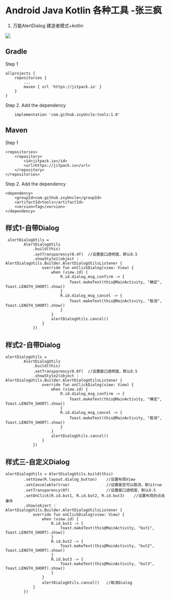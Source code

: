 # Android Java Kotlin 各种工具 -张三疯

 1. 万能AlertDialog 建造者模式+kotlin

[![](https://jitpack.io/v/zxyUncle/tools.svg)](https://jitpack.io/#zxyUncle/tools)

Gradle
-----
Step 1

	allprojects {
		repositories {
			...
			maven { url 'https://jitpack.io' }
		}
	}

Step 2. Add the dependency

        implementation 'com.github.zxyUncle:tools:1.0'

Maven
-----
Step 1

	<repositories>
		<repository>
		    <id>jitpack.io</id>
		    <url>https://jitpack.io</url>
		</repository>
	</repositories>

Step 2. Add the dependency

	<dependency>
	    <groupId>com.github.zxyUncle</groupId>
	    <artifactId>tools</artifactId>
	    <version>Tag</version>
	</dependency>

 
 

样式1-自带Dialog
---

     alertDialogUtils =
            AlertDialogUtils
                .build(this)
                .setTransparency(0.4f)  //设置窗口透明度，默认0.5
                .showStyle1(object : AlertDialogUtils.Builder.AlertDialogUtilsListener {
                    override fun onClickDialog(view: View) {
                        when (view.id) {
                            R.id.dialog_msg_confirm -> {
                                Toast.makeText(this@MainActivity, "确定", Toast.LENGTH_SHORT).show()
                            }
                            R.id.dialog_msg_cancel -> {
                                Toast.makeText(this@MainActivity, "取消", Toast.LENGTH_SHORT).show()
                            }
                        }
                        alertDialogUtils.cancel()
                    }
                })

样式2-自带Dialog
------------

    alertDialogUtils =
            AlertDialogUtils
                .build(this)
                .setTransparency(0.8f)  //设置窗口透明度，默认0.5
                .showStyle2(object : AlertDialogUtils.Builder.AlertDialogUtilsListener {
                    override fun onClickDialog(view: View) {
                        when (view.id) {
                            R.id.dialog_msg_confirm -> {
                                Toast.makeText(this@MainActivity, "确定", Toast.LENGTH_SHORT).show()
                            }
                            R.id.dialog_msg_cancel -> {
                                Toast.makeText(this@MainActivity, "取消", Toast.LENGTH_SHORT).show()
                            }
                        }
                        alertDialogUtils.cancel()
                    }
                })
                
## 样式三-自定义Dialog ##

    alertDialogUtils = AlertDialogUtils.build(this)
            .setView(R.layout.dialog_button)    //设置布局View
            .setCancelable(true)                //设置是否可以取消，默认true
            .setTransparency(0f)                //设置窗口透明度，默认0.5
            .setOnClick(R.id.but1, R.id.but2, R.id.but3)    //设置布局的点击事件
            .show(object : AlertDialogUtils.Builder.AlertDialogUtilsListener {
                override fun onClickDialog(view: View) {
                    when (view.id) {
                        R.id.but1 -> {
                            Toast.makeText(this@MainActivity, "but1", Toast.LENGTH_SHORT).show()
                        }
                        R.id.but2 -> {
                            Toast.makeText(this@MainActivity, "but2", Toast.LENGTH_SHORT).show()
                        }
                        R.id.but3 -> {
                            Toast.makeText(this@MainActivity, "but3", Toast.LENGTH_SHORT).show()
                        }
                    }
                    alertDialogUtils.cancel()   //取消Dialog
                }
            })
